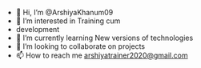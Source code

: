 - 👋 Hi, I’m @ArshiyaKhanum09
- 👀 I’m interested in Training cum 
- development
- 🌱 I’m currently learning New versions of technologies
- 💞️ I’m looking to collaborate on projects
- 📫 How to reach me arshiyatrainer2020@gmail.com

<!---
ArshiyaKhanum09/ArshiyaKhanum09 is a ✨ special ✨ repository because its `README.md` (this file) appears on your GitHub profile.
You can click the Preview link to take a look at your changes.
--->
